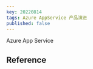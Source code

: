 ```yaml
---
key: 20220814
tags: Azure AppService 产品演进
published: false
---
```


Azure App Service

## Reference

